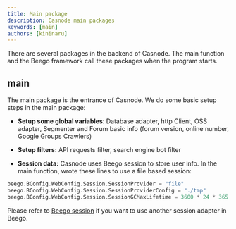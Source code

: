 ```yaml
---
title: Main package
description: Casnode main packages
keywords: [main]
authors: [kininaru]
---
```


There are several packages in the backend of Casnode. The main function and the Beego framework call these packages when the program starts.

## main

The main package is the entrance of Casnode. We do some basic setup steps in the main package: 

* **Setup some global variables**: Database adapter, http Client, OSS adapter, Segmenter and Forum basic info (forum version, online number, Google Groups Crawlers) 

* **Setup filters:** API requests filter, search engine bot filter

* **Session data:** Casnode uses Beego session to store user info. In the main function, wrote these lines to use a file based session:

```go
beego.BConfig.WebConfig.Session.SessionProvider = "file"
beego.BConfig.WebConfig.Session.SessionProviderConfig = "./tmp"
beego.BConfig.WebConfig.Session.SessionGCMaxLifetime = 3600 * 24 * 365
```

Please refer to [Beego session](https://beego.me/docs/mvc/controller/session.md) if you want to use another session adapter in Beego.